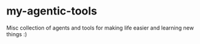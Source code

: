 # my-agentic-tools
Misc collection of agents and tools for making life easier and learning new things :)
